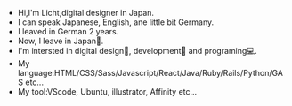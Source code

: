 - Hi,I'm Licht,digital designer in Japan.
- I can speak Japanese, English, ane little bit Germany.
- I leaved in German 2 years.
- Now, I leave in Japan🗾.
- I'm intersted in digital design🎨, development🔧 and programing💻.
- My language:HTML/CSS/Sass/Javascript/React/Java/Ruby/Rails/Python/GAS etc...
- My tool:VScode, Ubuntu, illustrator, Affinity etc...

<!---
P1zza-L1cht/P1zza-L1cht is a ✨ special ✨ repository because its `README.md` (this file) appears on your GitHub profile.
You can click the Preview link to take a look at your changes.
--->
